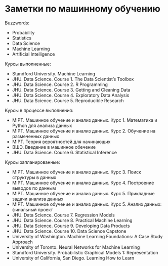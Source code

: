 Заметки по машинному обучению
=======================

Buzzwords:
- Probability
- Statistics
- Data Science
- Machine Learning
- Artificial Intelligence

Курсы выполненные:
- Standford University. Machine Learning
- JHU. Data Science. Course 1. The Data Scientist’s Toolbox
- JHU. Data Science. Course 2. R Programming
- JHU. Data Science. Course 3. Getting and Cleaning Data
- JHU. Data Science. Course 4. Exploratory Data Analysis
- JHU. Data Science. Course 5. Reproducible Research

Курсы в процессе выполнения:
- MIPT. Машинное обучение и анализ данных. Курс 1. Математика и Python для анализа данных
- MIPT. Машинное обучение и анализ данных. Курс 2. Обучение на размеченных данных
- MIPT. Теория вероятностей для начинающих
- ВШЭ. Введение в машинное обечение 
- JHU. Data Science. Course 6. Statistical Inference

Курсы запланированные: 
- MIPT. Машинное обучение и анализ данных. Курс 3. Поиск структуры в данных
- MIPT. Машинное обучение и анализ данных. Курс 4. Построение выводов по данным
- MIPT. Машинное обучение и анализ данных. Курс 5. Прикладные задачи анализа данных
- MIPT. Машинное обучение и анализ данных. Курс 5. Анализ данных: финальный проект
- JHU. Data Science. Course 7. Regression Models
- JHU. Data Science. Course 8. Practical Machine Learning
- JHU. Data Science. Course 9. Developing Data Products
- JHU. Data Science. Course 10. Data Science Capstone
- University of Washington. Machine Learning Foundations: A Case Study Approach
- University of Toronto. Neural Networks for Machine Learning
- Standford University. Probabilistic Graphical Models 1: Representation
- University of California, San Diego. Learning How to Learn
 

